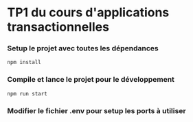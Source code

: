 # TP1 du cours d'applications transactionnelles

### Setup le projet avec toutes les dépendances

```
npm install
```

### Compile et lance le projet pour le développement

```
npm run start
```

### Modifier le fichier .env pour setup les ports à utiliser
